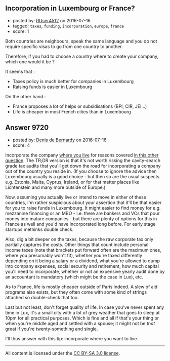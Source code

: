 ## Incorporation in Luxembourg or France?

- posted by: [RUser4512](https://stackexchange.com/users/6145228/ruser4512) on 2016-07-16
- tagged: `taxes`, `funding`, `incorporation`, `europe`, `france`
- score: 1

Both countries are neighbours, speak the same language and you do not require specific visas to go from one country to another.

Therefore, if you had to choose a country where to create your company, which one would it be ?

It seems that :

- Taxes policy is much better for companies in Luxembourg 
- Raising funds is easier in Luxembourg

On the other hand :

- France proposes a lot of helps or subsidisations (BPI, CIR, JEI...) 
- Life is cheaper in most French cities than in Luxembourg



## Answer 9720

- posted by: [Denis de Bernardy](https://stackexchange.com/users/182468/denis-de-bernardy) on 2016-07-16
- score: 4

Incorporate the company [where you live](https://startups.stackexchange.com/questions/6221/what-major-things-to-consider-when-starting-a-company-overseas-without-being-phy/7873#7873) for reasons covered [in this other question](https://startups.stackexchange.com/questions/1592/tax-structuring-how-to-pay-no-corporate-tax/1665#1665). The TR;DR version is that it's not worth risking the cavity-search grade tax audits that you'll get down the road for incorporating a company out of the country you reside in. (If you choose to ignore the advice then Luxembourg usually is a good choice - but then so are the usual suspects e.g. Estonia, Malta, Cyprus, Ireland, or for that matter places like Lichtenstein and many more outside of Europe.)

Now, assuming you actually live or intend to move in either of these countries, I'm rather suspicious about your assertion that it'll be that easier for you to raise funds in Luxembourg. It might easier to find money for e.g. mezzanine financing or an MBO - i.e. there are bankers and VCs that pour money into mature companies - but there are plenty of options for this in France as well and you'd have incorporated long before. For early stage startups methinks double check.

Also, dig a bit deeper on the taxes, because the raw corporate tax only partially captures the costs. Other things that count include personal income taxes (note that brackets put forward often are the maximum ones, where you presumably won't fit), whether you're taxed differently depending on it being a salary or a dividend, what you're allowed to dump into company expenses, social security and retirement, how much capital you'll need to incorporate, whether or not an expensive yearly audit done by an accountant is mandatory (which might be the case in Lux), etc.

As to France, life is mostly cheaper outside of Paris indeed. A slew of aid programs also exists, but they often come with some kind of strings attached so double-check that too.

Last but not least, don't forget quality of life. In case you've never spent any time in Lux, it's a small city with a lot of grey weather that goes to sleep at 10pm for all practical purposes. Which is fine and all if that's your thing or when you're middle aged and settled with a spouse; it might not be _that_ great if you're twenty-something and single.

I'll thus answer with this tip: incorporate where you want to live.



---

All content is licensed under the [CC BY-SA 3.0 license](https://creativecommons.org/licenses/by-sa/3.0/).
